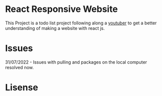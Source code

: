# React Responsive Website

This Project is a todo list project following along a [youtuber](https://www.youtube.com/watch?v=3nLTB_E6XAM) to get a better understanding of making a website with react js.

# Issues

31/07/2022 - Issues with pulling and packages on the local computer resolved now.

# Lisense


